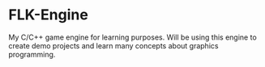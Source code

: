 # FLK-Engine
My C/C++ game engine for learning purposes. Will be using this engine to create demo projects and learn many concepts about graphics programming.

